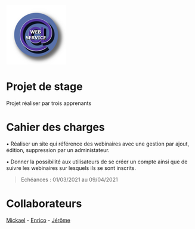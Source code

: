 <img src="https://github.com/HelixFix/Webinaire/blob/develop/images/logo-entreprise-4.png" width="160">

# Projet de stage

Projet réaliser par trois apprenants

# Cahier des charges

• Réaliser un site qui référence des webinaires avec une gestion par ajout, édition, suppression par un administateur.

• Donner la possibilité aux utilisateurs de se créer un compte ainsi que de suivre les webinaires sur lesquels ils se sont inscrits.



> Echéances : 01/03/2021 au 09/04/2021

# Collaborateurs
[Mickael](https://github.com/Mik08) - [Enrico](https://github.com/RYKOLATA) - [Jérôme](https://github.com/HelixFix)
